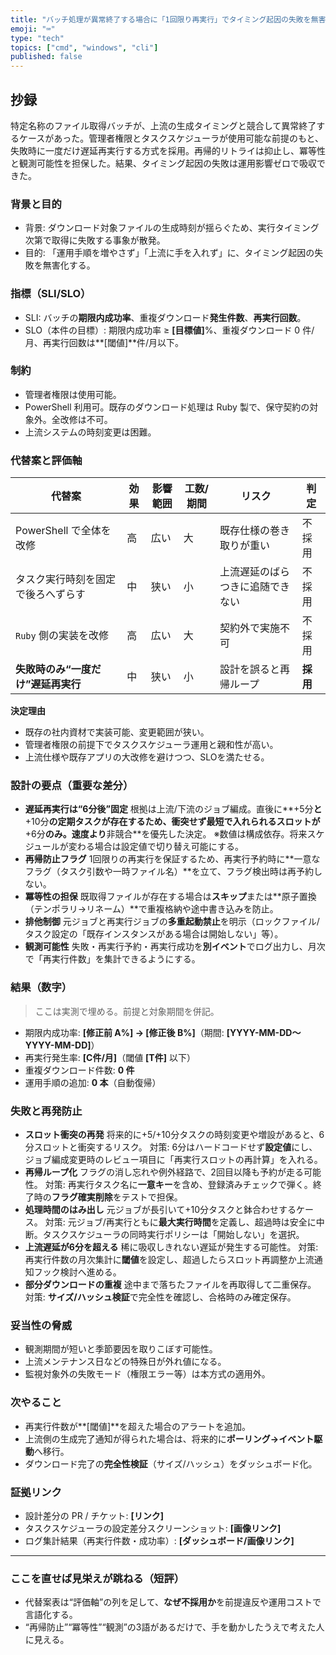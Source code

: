 ```yaml
---
title: "バッチ処理が異常終了する場合に「1回限り再実行」でタイミング起因の失敗を無害化する"
emoji: "⌨"
type: "tech"
topics: ["cmd", "windows", "cli"]
published: false
---
```


## 抄録

特定名称のファイル取得バッチが、上流の生成タイミングと競合して異常終了するケースがあった。管理者権限とタスクスケジューラが使用可能な前提のもと、失敗時に一度だけ遅延再実行する方式を採用。再帰的リトライは抑止し、冪等性と観測可能性を担保した。結果、タイミング起因の失敗は運用影響ゼロで吸収できた。

### 背景と目的

* 背景: ダウンロード対象ファイルの生成時刻が揺らぐため、実行タイミング次第で取得に失敗する事象が散発。
* 目的: 「運用手順を増やさず」「上流に手を入れず」に、タイミング起因の失敗を無害化する。

### 指標（SLI/SLO）

* SLI: バッチの**期限内成功率**、重複ダウンロード**発生件数**、**再実行回数**。
* SLO（本件の目標）: 期限内成功率 ≥ **\[目標値]**%、重複ダウンロード 0 件/月、再実行回数は\*\*\[閾値]\*\*件/月以下。

### 制約

* 管理者権限は使用可能。
* PowerShell 利用可。既存のダウンロード処理は Ruby 製で、保守契約の対象外。全改修は不可。
* 上流システムの時刻変更は困難。

### 代替案と評価軸

| 代替案 | 効果 | 影響範囲 | 工数/期間 | リスク | 判定 |
| --- | --- | --- | --- | --- | --- |
| PowerShell で全体を改修 | 高  | 広い | 大 | 既存仕様の巻き取りが重い | 不採用 |
| タスク実行時刻を固定で後ろへずらす | 中 | 狭い | 小 | 上流遅延のばらつきに追随できない | 不採用 |
| `Ruby` 側の実装を改修 | 高  | 広い | 大 | 契約外で実施不可 | 不採用 |
| **失敗時のみ“一度だけ”遅延再実行** | 中  | 狭い | 小 | 設計を誤ると再帰ループ | **採用** |

**決定理由**

* 既存の社内資材で実装可能、変更範囲が狭い。
* 管理者権限の前提下でタスクスケジューラ運用と親和性が高い。
* 上流仕様や既存アプリの大改修を避けつつ、SLOを満たせる。

### 設計の要点（重要な差分）

* **遅延再実行は“6分後”固定**
  根拠は上流/下流のジョブ編成。直後に\*\*+5分**と**+10分**の定期タスクが存在するため、衝突せず最短で入れられるスロットが**+6分**のみ。速度より**非競合\*\*を優先した決定。
  ※数値は構成依存。将来スケジュールが変わる場合は設定値で切り替え可能にする。
* **再帰防止フラグ**
  1回限りの再実行を保証するため、再実行予約時に\*\*一意なフラグ（タスク引数や一時ファイル名）\*\*を立て、フラグ検出時は再予約しない。
* **冪等性の担保**
  既取得ファイルが存在する場合は**スキップ**または\*\*原子置換（テンポラリ→リネーム）\*\*で重複格納や途中書き込みを防止。
* **排他制御**
  元ジョブと再実行ジョブの**多重起動禁止**を明示（ロックファイル/タスク設定の「既存インスタンスがある場合は開始しない」等）。
* **観測可能性**
  失敗・再実行予約・再実行成功を**別イベント**でログ出力し、月次で「再実行件数」を集計できるようにする。

### 結果（数字）

> ここは実測で埋める。前提と対象期間を併記。

* 期限内成功率: **\[修正前 A%] → \[修正後 B%]**（期間: **\[YYYY-MM-DD〜YYYY-MM-DD]**）
* 再実行発生率: **\[C件/月]**（閾値 **\[T件]** 以下）
* 重複ダウンロード件数: **0 件**
* 運用手順の追加: **0 本**（自動復帰）

### 失敗と再発防止

* **スロット衝突の再発**
  将来的に+5/+10分タスクの時刻変更や増設があると、6分スロットと衝突するリスク。
  対策: 6分はハードコードせず**設定値**にし、ジョブ編成変更時のレビュー項目に「再実行スロットの再計算」を入れる。
* **再帰ループ化**
  フラグの消し忘れや例外経路で、2回目以降も予約が走る可能性。
  対策: 再実行タスク名に**一意キー**を含め、登録済みチェックで弾く。終了時の**フラグ確実削除**をテストで担保。
* **処理時間のはみ出し**
  元ジョブが長引いて+10分タスクと鉢合わせするケース。
  対策: 元ジョブ/再実行ともに**最大実行時間**を定義し、超過時は安全に中断。タスクスケジューラの同時実行ポリシーは「開始しない」を選択。
* **上流遅延が6分を超える**
  稀に吸収しきれない遅延が発生する可能性。
  対策: 再実行件数の月次集計に**閾値**を設定し、超過したらスロット再調整か上流通知フック検討へ進める。
* **部分ダウンロードの重複**
  途中まで落ちたファイルを再取得して二重保存。
  対策: **サイズ/ハッシュ検証**で完全性を確認し、合格時のみ確定保存。

### 妥当性の脅威

* 観測期間が短いと季節要因を取りこぼす可能性。
* 上流メンテナンス日などの特殊日が外れ値になる。
* 監視対象外の失敗モード（権限エラー等）は本方式の適用外。

### 次やること

* 再実行件数が\*\*\[閾値]\*\*を超えた場合のアラートを追加。
* 上流側の生成完了通知が得られた場合は、将来的に**ポーリング→イベント駆動**へ移行。
* ダウンロード完了の**完全性検証**（サイズ/ハッシュ）をダッシュボード化。

### 証拠リンク

* 設計差分の PR / チケット: **\[リンク]**
* タスクスケジューラの設定差分スクリーンショット: **\[画像リンク]**
* ログ集計結果（再実行件数・成功率）: **\[ダッシュボード/画像リンク]**

---

### ここを直せば見栄えが跳ねる（短評）

* 代替案表は“評価軸”の列を足して、**なぜ不採用か**を前提違反や運用コストで言語化する。
* “再帰防止”“冪等性”“観測”の3語があるだけで、手を動かしたうえで考えた人に見える。
